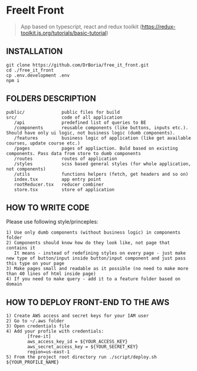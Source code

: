 # FreeIt Front

> App based on typescript, react and redux toolkit (https://redux-toolkit.js.org/tutorials/basic-tutorial)

## INSTALLATION

    git clone https://github.com/DrBoria/free_it_front.git
    cd ./free_it_front
    cp .env.development .env
    npm i

## FOLDERS DESCRIPTION

    public/              public files for build
    src/                 code of all application
       /api              predefined list of queries to BE
       /components       reusable components (like buttons, inputs etc.). Should have only ui logic, not business logic (dumb components).
       /features         business logic of application (like get available courses, update course etc.)
       /pages            pages of appliaction. Buld based on existing components. Pass data from store to dumb components
       /routes           routes of application
       /styles           scss based general styles (for whole application, not components)
       /utils            functions helpers (fetch, get headers and so on)
       index.tsx         app entry point
       rootReducer.tsx   reducer combiner
       store.tsx         store of application

## HOW TO WRITE CODE

Please use following style/princeples:

    1) Use only dumb components (without business logic) in components folder
    2) Components should know how do they look like, not page that contains it
       It means - instead of redefining styles on every page - just make new type of button/input inside button/input component and just pass this type on your page
    3) Make pages small and readable as it possible (no need to make more than 40 lines of html inside page)
    4) If you need to make query - add it to a feature folder based on domain

## HOW TO DEPLOY FRONT-END TO THE AWS

    1) Create AWS access and secret keys for your IAM user
    2) Go to ~/.aws folder
    3) Open credentials file
    4) Add your profile with credentials:
            [free-it]
            aws_access_key_id = ${YOUR_ACCESS_KEY}
            aws_secret_access_key = ${YOUR_SECRET_KEY}
            region=us-east-1
    5) From the project root directory run ./script/deploy.sh ${YOUR_PROFILE_NAME}
